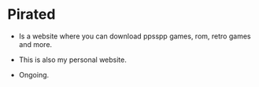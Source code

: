 # Pirated

 - Is a website where you can download ppsspp games, rom, retro games and more.

 - This is also my personal website.

 - Ongoing.